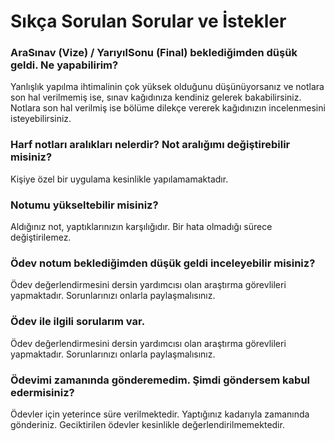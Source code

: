 
# Sıkça Sorulan Sorular ve İstekler

### AraSınav (Vize) / YarıyılSonu (Final) beklediğimden düşük geldi. Ne yapabilirim?
Yanlışlık yapılma ihtimalinin çok yüksek olduğunu düşünüyorsanız ve notlara son hal verilmemiş ise, sınav kağıdınıza kendiniz gelerek bakabilirsiniz. Notlara son hal verilmiş ise bölüme dilekçe vererek kağıdınızın incelenmesini isteyebilirsiniz.


### Harf notları aralıkları nelerdir? Not aralığımı değiştirebilir misiniz?

Kişiye özel bir uygulama kesinlikle yapılamamaktadır.


### Notumu yükseltebilir misiniz?

Aldığınız not, yaptıklarınızın karşılığıdır. Bir hata olmadığı sürece değiştirilemez.


### Ödev notum beklediğimden düşük geldi inceleyebilir misiniz?

Ödev değerlendirmesini dersin yardımcısı olan araştırma görevlileri yapmaktadır. Sorunlarınızı onlarla paylaşmalısınız.


### Ödev ile ilgili sorularım var.

Ödev değerlendirmesini dersin yardımcısı olan araştırma görevlileri yapmaktadır. Sorunlarınızı onlarla paylaşmalısınız.


### Ödevimi zamanında gönderemedim. Şimdi göndersem kabul edermisiniz?

Ödevler için yeterince süre verilmektedir. Yaptığınız kadarıyla zamanında gönderiniz. Geciktirilen ödevler kesinlikle değerlendirilmemektedir.